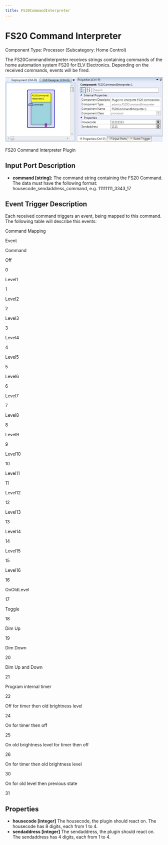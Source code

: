 ```yaml
---
title: FS20CommandInterpreter
---
```


# FS20 Command Interpreter

Component Type: Processor (Subcategory: Home Control)

The FS20CommandInterpreter receives strings containing commands of the home automation system FS20 for ELV Electronics. Depending on the received commands, events will be fired.

![FS20 Command Interpreter Plugin](./img/FS20Command.jpg "FS20 Command Interpreter Plugin")

FS20 Command Interpreter Plugin

## Input Port Description

- **command \[string\]:** The command string containing the FS20 Command. The data must have the following format: housecode_sendaddress_command, e.g. 11111111_3343_17

## Event Trigger Description

Each received command triggers an event, being mapped to this command. The following table will describe this events:

Command Mapping

Event

Command

Off

0

Level1

1

Level2

2

Level3

3

Level4

4

Level5

5

Level6

6

Level7

7

Level8

8

Level9

9

Level10

10

Level11

11

Level12

12

Level13

13

Level14

14

Level15

15

Level16

16

OnOldLevel

17

Toggle

18

Dim Up

19

Dim Down

20

Dim Up and Down

21

Program internal timer

22

Off for timer then old brightness level

24

On for timer then off

25

On old brightness level for timer then off

26

On for timer then old brightness level

30

On for old level then previous state

31

## Properties

- **housecode \[integer\]** The housecode, the plugin should react on. The housecode has 8 digits, each from 1 to 4.
- **sendaddress \[integer\]** The sendaddress, the plugin should react on. The sendaddress has 4 digits, each from 1 to 4.
